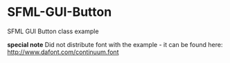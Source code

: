 SFML-GUI-Button
===============

SFML GUI Button class example

**special note**
Did not distribute font with the example - it can be found here:
http://www.dafont.com/continuum.font
